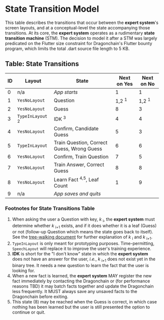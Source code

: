 # State Transition Model

This table describes the transitions that occur between the **expert system**'s screen layouts,
and at a conceptual-level the state accompanying those transitions.  At its core, the
**expert system** operates as a rudimentary **state transition machine** (STM).  The decision to model
it after a STM was largely predicated on the Flutter size constraint for Dragonchain's
Flutter bounty program, which limits the total .dart source file length to 5 KB.

## Table: State Transitions

| ID | Layout | State | Next on Yes | Next on No |
| --- | --- | --- | --- | --- |
| 0 | n/a | *App starts* | 1 | 1 |
| 1 | `YesNoLayout` | Question | 1,2 <sup>1</sup> | 1,2 <sup>1</sup> |
| 2 | `YesNoLayout` | Guess | 8 | 3 |
| 3 | `TypeInLayout` <sup>2</sup> | IDK <sup>3</sup> | 4 | 4 |
| 4 | `YesNoLayout` | Confirm, Candidate Guess | 5 | 3 |
| 5 | `TypeInLayout` | Train Question, Correct Guess, Wrong Guess | 6 | 6 |
| 6 | `YesNoLayout` | Confirm, Train Question | 7 | 5 |
| 7 | `YesNoLayout` | Train Answer, Correct Guess | 8 | 8 |
| 8 | `YesNoLayout` | Learn Fact <sup>4,5</sup>, Leaf Count | 1 | 9 |
| 9 | n/a | *App saves and quits* |   |   |

### Footnotes for State Transitions Table

1. When asking the user a Question with key, *k* <sub>i</sub>, the **expert system** must determine whether *k* <sub>i+1</sub> exists, and if it does whether it is a leaf (Guess) or not (follow-up Question which means the state goes back to itself). See the [tree-walking document](https://github.com/derekharmon/flutter_expert_system/blob/master/docs/TREEWALKING.md) for further explanation of *k* <sub>i</sub> and *k* <sub>i+1</sub>.
2. `TypeInLayout` is only meant for prototyping purposes. Time-permitting, `SpeechLayout` will replace it to improve the user's training experience.
3. **IDK** is short for the "I don't know" state in which the **expert system** does not have an answer for the user, *i.e.*, *k* <sub>i+1</sub> does not exist yet in the binary tree. It needs a new question to learn the fact that the user is looking for.
4. When a new fact is learned, the **expert system** MAY register the new fact immediately by contacting the Dragonchain or (for performance reasons TBD) it may batch facts together and update the Dragonchain less frequently. It MUST always save any unsaved facts to the Dragonchain before exiting.
5. This state (8) may be reached when the Guess is correct, in which case nothing has been learned but the user is still presented the option to continue or quit. 

